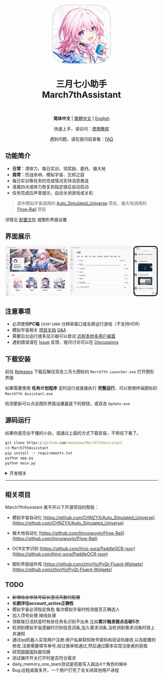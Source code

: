 <div align="center">
<p>
    <img src="./assets/screenshot/March7th.png">
</p>

<h1>
三月七小助手<br>
March7thAssistant
</h1>

<p>
    <img alt="" src="https://img.shields.io/badge/platform-Windows-blue?style=flat-square&color=4096d8" />
    <img alt="" src="https://img.shields.io/github/last-commit/moesnow/March7thAssistant?style=flat-square&color=f18cb9" />
    <img alt="" src="https://img.shields.io/github/v/release/moesnow/March7thAssistant?style=flat-square&color=4096d8" />
    <img alt="" src="https://img.shields.io/github/downloads/moesnow/March7thAssistant/total?style=flat-square&color=f18cb9" />
</p>

**简体中文** | [繁體中文](./README_TW.md) | [English](./README_EN.md)

快速上手，请访问：[使用教程](https://moesnow.github.io/March7thAssistant/#/assets/docs/Tutorial)

遇到问题，请在提问前查看：[FAQ](https://moesnow.github.io/March7thAssistant/#/assets/docs/FAQ)

</div>

## 功能简介

- **日常**：清体力、每日实训、领奖励、委托、锄大地
- **周常**：历战余响、模拟宇宙、忘却之庭
- 每日实训等任务的完成情况支持消息推送
- 凌晨四点或体力恢复到指定值后自动启动
- 任务完成后声音提示、自动关闭游戏或关机

> 其中模拟宇宙调用的 [Auto_Simulated_Universe](https://github.com/CHNZYX/Auto_Simulated_Universe) 项目，锄大地调用的 [Fhoe-Rail](https://github.com/linruowuyin/Fhoe-Rail) 项目

详情见 [配置文件](assets/config/config.example.yaml) 或图形界面设置 

## 界面展示

![README](assets/screenshot/README1.png)

## 注意事项

- 必须使用**PC端** `1920*1080` 分辨率窗口或全屏运行游戏（不支持HDR）
- 模拟宇宙相关 [项目文档](https://asu.stysqy.top/)  [Q&A](https://asu.stysqy.top/guide/qa.html)
- 需要后台运行或多显示器可以尝试 [远程本地多用户桌面](https://asu.stysqy.top/guide/bs.html)
- 遇到错误请在 [Issue](https://github.com/moesnow/March7thAssistant/issues) 反馈，提问讨论可以在 [Discussions](https://github.com/moesnow/March7thAssistant/discussions)

## 下载安装

前往 [Releases](https://github.com/moesnow/March7thAssistant/releases/latest) 下载后解压双击三月七图标的 `March7th Launcher.exe` 打开图形界面

如果需要使用 **任务计划程序** 定时运行或直接执行 **完整运行**，可以使用终端图标的 `March7th Assistant.exe`

检测更新可以点击图形界面设置最底下的按钮，或双击 `Update.exe`

## 源码运行

如果你是完全不懂的小白，请通过上面的方式下载安装，不用往下看了。

```cmd
git clone https://github.com/moesnow/March7thAssistant
cd March7thAssistant
pip install -r requirements.txt
python app.py
python main.py
```

<details>
<summary>开发相关</summary>

获取 crop 参数表示的裁剪坐标可以通过图形界面设置内的捕获截图功能

python main.py 后面支持参数 fight/universe/forgottenhall 等

</details>

---

## 相关项目

March7thAssistant 离不开以下开源项目的帮助：

- 模拟宇宙自动化 [https://github.com/CHNZYX/Auto_Simulated_Universe](https://github.com/CHNZYX/Auto_Simulated_Universe)

- 锄大地自动化 [https://github.com/linruowuyin/Fhoe-Rail](https://github.com/linruowuyin/Fhoe-Rail)

- OCR文字识别 [https://github.com/hiroi-sora/PaddleOCR-json](https://github.com/hiroi-sora/PaddleOCR-json)

- 图形界面组件库 [https://github.com/zhiyiYo/PyQt-Fluent-Widgets](https://github.com/zhiyiYo/PyQt-Fluent-Widgets)

## TODO

- ~~新增给全体账号延长激活天数的配置~~
- **长期评估account_active正确性**
- 模拟宇宙必须指定角色 每次模拟宇宙时检测是否正确选人
- 加入顶号处理 掉线处理
- 领取每日活跃度时有些任务名识别不出来 比如**累计触发弱点击破5次**
- 检测到模拟宇宙遗器时识别信息词条,加入需求词条,当检测到需求词条时锁上并通知
- 通过qq机器人实现用户注册:用户私聊获知账号密码和验证码接收,以及配置的修改,注册需要填写单号,经过我审核通过,然后通过脚本实现注册表的获取
- 研究国服国际服切换
- 测试循环开关打开时是否符合需求
- daily_memory_one_team测试是否能写入超出4个角色的候补
- Bug:远程桌面多开，一个用户打完了会关闭其他用户进程


